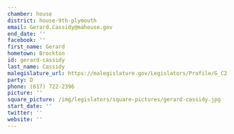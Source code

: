 ```yaml
---
chamber: house
district: house-9th-plymouth
email: Gerard.Cassidy@mahouse.gov
end_date: ''
facebook: ''
first_name: Gerard
hometown: Brockton
id: gerard-cassidy
last_name: Cassidy
malegislature_url: https://malegislature.gov/Legislators/Profile/G_C2
party: D
phone: (617) 722-2396
picture: ''
square_picture: /img/legislators/square-pictures/gerard-cassidy.jpg
start_date: ''
twitter: ''
website: ''
---
```

